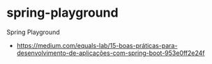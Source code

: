 # spring-playground
Spring Playground


* https://medium.com/equals-lab/15-boas-práticas-para-desenvolvimento-de-aplicações-com-spring-boot-953e0ff2e24f
